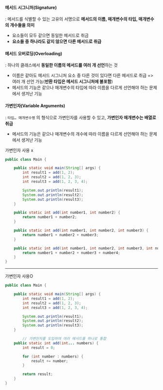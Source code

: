 #### 메서드 시그니처(Signature)
: 메서드를 식별할 수 있는 고유의 서명으로 **메서드의 이름, 매개변수의 타입, 매개변수의 개수들을 의미**
- 요소들이 모두 같으면 동일한 메서드로 취금
- **요소들 중 하나라도 같지 않으면 다른 메서드로 취급**

#### 메서드 오버로딩(Overloading)
:  하나의 클래스에서 **동일한 이름의 메서드를 여러 개 선언**하는 것
- 이름은 같아도 메서드 시그니처 요소 중 다른 것이 있다면 다른 메서드로 취급 => 여러 개 선언 가능(**반환 타입은 메서드 시그니처에 불포함**)
- 메서드의 기능은 같으나 매개변수의 타입에 따라 이름을 다르게 선언해야 하는 문제에서 생겨난 기능

#### 가변인자(Variable Arguments)
: `타입… 매개변수명` 의 형식으로 가변인자를 사용할 수 있고, **가변인자 매개변수는 배열로 취급**
- 메서드의 기능은 같으나 매개변수의 개수에 따라 이름을 다르게 선언해야 하는 문제에서 생겨난 기능

가변인자 사용 x
```Java
public class Main {

    public static void main(String[] args) {
        int result1 = add(1, 2);
        int result2 = add(1, 2, 3);
        int result3 = add(1, 2, 3, 4);

        System.out.println(result1);
        System.out.println(result2);
        System.out.println(result3);
    }

    public static int add(int number1, int number2) {
        return number1 + number2;
    }

    public static int add(int number1, int number2, int number3) {
        return number1 + number2 + number3;
    }

    public static int add(int number1, int number2, int number3, int number4) {
        return number1 + number2 + number3 + number4;
    }
}
```
****
가변인자 사용O
```Java
public class Main {

    public static void main(String[] args) {
        int result1 = add(1, 2);
        int result2 = add(1, 2, 3);
        int result3 = add(1, 2, 3, 4);

        System.out.println(result1);
        System.out.println(result2);
        System.out.println(result3);
    }

		// 가변인자를 도입하여 여러 메서드를 하나로 통합
    public static int add(int... numbers) {
        int result = 0;

        for (int number : numbers) {
            result += number;
        }

        return result;
    }
}
```